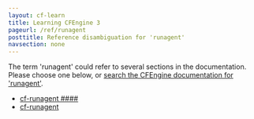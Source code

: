 ```yaml
---
layout: cf-learn
title: Learning CFEngine 3
pageurl: /ref/runagent
posttitle: Reference disambiguation for 'runagent'
navsection: none
---
```


The term 'runagent' could refer to several sections in the documentation. Please choose one below, or
[search the CFEngine documentation for 'runagent'](http://docs.cfengine.com/latest/search.html?q=runagent).

- [cf-runagent \#\#\#\#](http://docs.cfengine.com/latest/guide-introduction.html#cf-runagent-####)
- [cf-runagent](http://docs.cfengine.com/latest/reference-components-cf-runagent.html#cf-runagent)
